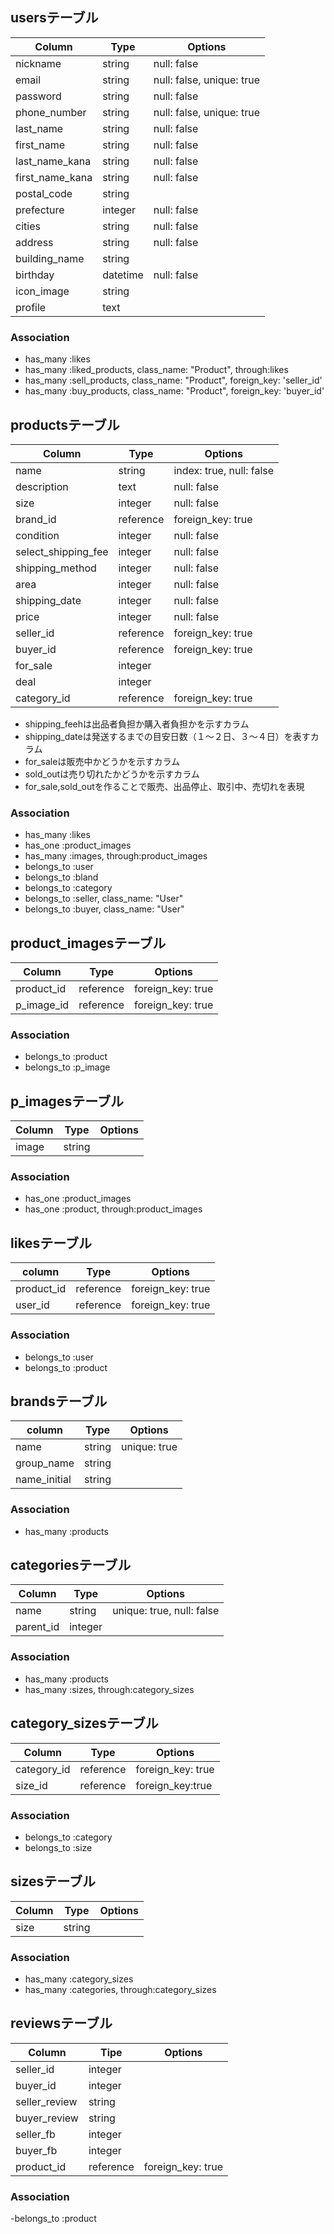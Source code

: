 ## usersテーブル

|Column|Type|Options|
|------|----|-------|
|nickname|string|null: false|
|email|string|null: false, unique: true|
|password|string|null: false|
|phone_number|string|null: false, unique: true|
|last_name|string|null: false|
|first_name|string|null: false|
|last_name_kana|string|null: false|
|first_name_kana|string|null: false|
|postal_code|string||
|prefecture|integer|null: false|
|cities|string|null: false|
|address|string|null: false|
|building_name|string||
|birthday|datetime|null: false|
|icon_image|string||
|profile|text||

### Association
- has_many :likes
- has_many :liked_products, class_name: "Product", through:likes
- has_many :sell_products, class_name: "Product", foreign_key: 'seller_id'
- has_many :buy_products, class_name: "Product", foreign_key: 'buyer_id'


## productsテーブル

|Column|Type|Options|
|------|----|-------|
|name|string|index: true, null: false|
|description|text|null: false|
|size|integer|null: false|
|brand_id|reference|foreign_key: true|
|condition|integer|null: false|
|select_shipping_fee|integer|null: false|
|shipping_method|integer|null: false|
|area|integer|null: false|
|shipping_date|integer|null: false|
|price|integer|null: false|
|seller_id|reference|foreign_key: true|
|buyer_id|reference|foreign_key: true|
|for_sale|integer||
|deal|integer||
|category_id|reference|foreign_key: true|

* shipping_feehは出品者負担か購入者負担かを示すカラム
* shipping_dateは発送するまでの目安日数（１〜２日、３〜４日）を表すカラム
* for_saleは販売中かどうかを示すカラム
* sold_outは売り切れたかどうかを示すカラム
* for_sale,sold_outを作ることで販売、出品停止、取引中、売切れを表現

### Association
- has_many :likes
- has_one :product_images
- has_many :images, through:product_images
- belongs_to :user
- belongs_to :bland
- belongs_to :category
- belongs_to :seller, class_name: "User"
- belongs_to :buyer, class_name: "User"


## product_imagesテーブル
|Column|Type|Options|
|------|----|-------|
|product_id|reference|foreign_key: true|
|p_image_id|reference|foreign_key: true|

### Association
- belongs_to :product
- belongs_to :p_image


## p_imagesテーブル

|Column|Type|Options|
|------|----|-------|
|image|string||

### Association
- has_one :product_images
- has_one :product, through:product_images


## likesテーブル

|column|Type|Options|
|------|----|-------|
|product_id|reference|foreign_key: true|
|user_id|reference|foreign_key: true|

### Association
- belongs_to :user
- belongs_to :product

## brandsテーブル

|column|Type|Options|
|------|----|-------|
|name|string|unique: true|
|group_name|string||
|name_initial|string||

### Association
- has_many :products

## categoriesテーブル

|Column|Type|Options|
|------|----|-------|
|name|string|unique: true, null: false|
|parent_id|integer||

### Association
- has_many :products
- has_many :sizes, through:category_sizes

## category_sizesテーブル

|Column|Type|Options|
|------|----|-------|
|category_id|reference|foreign_key: true|
|size_id|reference|foreign_key:true|

### Association
- belongs_to :category
- belongs_to :size

## sizesテーブル

|Column|Type|Options|
|------|----|-------|
|size|string||

### Association
- has_many :category_sizes
- has_many :categories, through:category_sizes

## reviewsテーブル

|Column|Tipe|Options|
|------|----|-------|
|seller_id|integer||
|buyer_id|integer||
|seller_review|string||
|buyer_review|string||
|seller_fb|integer||
|buyer_fb|integer||
|product_id|reference|foreign_key: true|

### Association
-belongs_to :product







